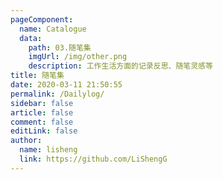 ```yaml
---
pageComponent:
  name: Catalogue
  data:
    path: 03.随笔集
    imgUrl: /img/other.png
    description: 工作生活方面的记录反思、随笔灵感等
title: 随笔集
date: 2020-03-11 21:50:55
permalink: /Dailylog/
sidebar: false
article: false
comment: false
editLink: false
author:
  name: lisheng
  link: https://github.com/LiShengG
---
```

